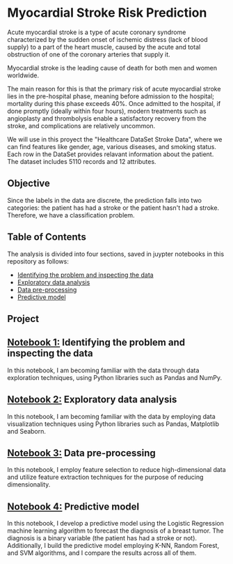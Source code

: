# Myocardial Stroke Risk Prediction

Acute myocardial stroke is a type of acute coronary syndrome characterized by the sudden onset of ischemic distress (lack of blood supply) to a part of the heart muscle, caused by the acute and total obstruction of one of the coronary arteries that supply it.

Myocardial stroke is the leading cause of death for both men and women worldwide.

The main reason for this is that the primary risk of acute myocardial stroke lies in the pre-hospital phase, meaning before admission to the hospital; mortality during this phase exceeds 40%. Once admitted to the hospital, if done promptly (ideally within four hours), modern treatments such as angioplasty and thrombolysis enable a satisfactory recovery from the stroke, and complications are relatively uncommon.

We will use in this proyect the "Healthcare DataSet Stroke Data", where we can find features like gender, age, various diseases, and smoking status. Each row in the DataSet provides relavant information about the patient. The dataset includes 5110 records and 12 attributes.

## Objective
Since the labels in the data are discrete, the prediction falls into two categories: the patient has had a stroke or the patient hasn't had a stroke. Therefore, we have a classification problem.

## Table of Contents
The analysis is divided into four sections, saved in juypter notebooks in this repository as follows:
- [Identifying the problem and inspecting the data](#identifying-the-problem-and-inspecting-the-data)
- [Exploratory data analysis](#exploratory-data-analysis)
- [Data pre-processing](#data-pre-processing)
- [Predictive model](#predictive-model)


## Project

## [Notebook 1:](https://github.com/mariasuarezq/Myocardial-Stroke-Risk-Prediction/blob/main/NB1%20Identifying%20the%20problem%20and%20inspecting%20the%20data.ipynb) Identifying the problem and inspecting the data
In this notebook, I am becoming familiar with the data through data exploration techniques, using Python libraries such as Pandas and NumPy.

## [Notebook 2:](https://github.com/mariasuarezq/Myocardial-Stroke-Risk-Prediction/blob/main/NB2%20Exploratory%20data%20analysis.ipynb) Exploratory data analysis
In this notebook, I am becoming familiar with the data by employing data visualization techniques using Python libraries such as Pandas, Matplotlib and Seaborn.

## [Notebook 3:](https://github.com/mariasuarezq/Myocardial-Stroke-Risk-Prediction/blob/main/NB3%20Data%20pre-processing.ipynb) Data pre-processing
In this notebook, I employ feature selection to reduce high-dimensional data and utilize feature extraction techniques for the purpose of reducing dimensionality.

## [Notebook 4:](https://github.com/mariasuarezq/Myocardial-Stroke-Risk-Prediction/blob/main/NB4%20Predictive%20model.ipynb) Predictive model
In this notebook, I develop a predictive model using the Logistic Regression machine learning algorithm to forecast the diagnosis of a breast tumor. The diagnosis is a binary variable (the patient has had a stroke or not). Additionally, I build the predictive model employing K-NN, Random Forest, and SVM algorithms, and I compare the results across all of them.
